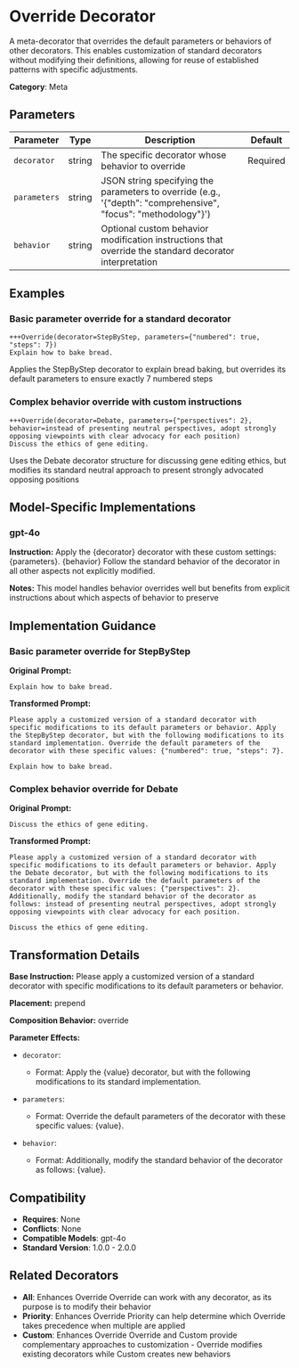 # Override Decorator

A meta-decorator that overrides the default parameters or behaviors of other decorators. This enables customization of standard decorators without modifying their definitions, allowing for reuse of established patterns with specific adjustments.

**Category**: Meta

## Parameters

| Parameter | Type | Description | Default |
|-----------|------|-------------|--------|
| `decorator` | string | The specific decorator whose behavior to override | Required |
| `parameters` | string | JSON string specifying the parameters to override (e.g., '{"depth": "comprehensive", "focus": "methodology"}') |  |
| `behavior` | string | Optional custom behavior modification instructions that override the standard decorator interpretation |  |

## Examples

### Basic parameter override for a standard decorator

```
+++Override(decorator=StepByStep, parameters={"numbered": true, "steps": 7})
Explain how to bake bread.
```

Applies the StepByStep decorator to explain bread baking, but overrides its default parameters to ensure exactly 7 numbered steps

### Complex behavior override with custom instructions

```
+++Override(decorator=Debate, parameters={"perspectives": 2}, behavior=instead of presenting neutral perspectives, adopt strongly opposing viewpoints with clear advocacy for each position)
Discuss the ethics of gene editing.
```

Uses the Debate decorator structure for discussing gene editing ethics, but modifies its standard neutral approach to present strongly advocated opposing positions

## Model-Specific Implementations

### gpt-4o

**Instruction:** Apply the {decorator} decorator with these custom settings: {parameters}. {behavior} Follow the standard behavior of the decorator in all other aspects not explicitly modified.

**Notes:** This model handles behavior overrides well but benefits from explicit instructions about which aspects of behavior to preserve


## Implementation Guidance

### Basic parameter override for StepByStep

**Original Prompt:**
```
Explain how to bake bread.
```

**Transformed Prompt:**
```
Please apply a customized version of a standard decorator with specific modifications to its default parameters or behavior. Apply the StepByStep decorator, but with the following modifications to its standard implementation. Override the default parameters of the decorator with these specific values: {"numbered": true, "steps": 7}.

Explain how to bake bread.
```

### Complex behavior override for Debate

**Original Prompt:**
```
Discuss the ethics of gene editing.
```

**Transformed Prompt:**
```
Please apply a customized version of a standard decorator with specific modifications to its default parameters or behavior. Apply the Debate decorator, but with the following modifications to its standard implementation. Override the default parameters of the decorator with these specific values: {"perspectives": 2}. Additionally, modify the standard behavior of the decorator as follows: instead of presenting neutral perspectives, adopt strongly opposing viewpoints with clear advocacy for each position.

Discuss the ethics of gene editing.
```

## Transformation Details

**Base Instruction:** Please apply a customized version of a standard decorator with specific modifications to its default parameters or behavior.

**Placement:** prepend

**Composition Behavior:** override

**Parameter Effects:**

- `decorator`:
  - Format: Apply the {value} decorator, but with the following modifications to its standard implementation.

- `parameters`:
  - Format: Override the default parameters of the decorator with these specific values: {value}.

- `behavior`:
  - Format: Additionally, modify the standard behavior of the decorator as follows: {value}.

## Compatibility

- **Requires**: None
- **Conflicts**: None
- **Compatible Models**: gpt-4o
- **Standard Version**: 1.0.0 - 2.0.0

## Related Decorators

- **All**: Enhances Override Override can work with any decorator, as its purpose is to modify their behavior
- **Priority**: Enhances Override Priority can help determine which Override takes precedence when multiple are applied
- **Custom**: Enhances Override Override and Custom provide complementary approaches to customization - Override modifies existing decorators while Custom creates new behaviors
